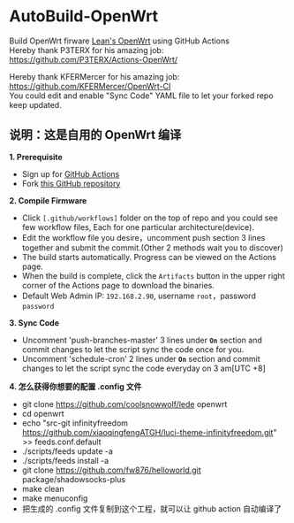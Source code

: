 # AutoBuild-OpenWrt

Build OpenWrt firware [Lean's OpenWrt](https://github.com/coolsnowwolf/lede) using GitHub Actions  
Hereby thank P3TERX for his amazing job: https://github.com/P3TERX/Actions-OpenWrt/  

Hereby thank KFERMercer for his amazing job: https://github.com/KFERMercer/OpenWrt-CI  
You could edit and enable "Sync Code" YAML file to let your forked repo keep updated.

## 说明：这是自用的 OpenWrt 编译
**1. Prerequisite**
  - Sign up for [GitHub Actions](https://github.com/features/actions/signup)
  - Fork [this GitHub repository](https://github.com/esirplayground/AutoBuild-OpenWrt)
    
**2. Compile Firmware**
  - Click `[.github/workflows]` folder on the top of repo and you could see few workflow files, Each for one particular architecture(device).
  - Edit the workflow file you desire，uncomment push section 3 lines together and submit the commit.(Other 2 methods wait you to discover)
  - The build starts automatically. Progress can be viewed on the Actions page.
  - When the build is complete, click the `Artifacts` button in the upper right corner of the Actions page to download the binaries.
  - Default Web Admin IP: `192.168.2.90`, username `root`，password `password`

**3. Sync Code**
  - Uncomment 'push-branches-master' 3 lines under **`On`** section and commit changes to let the script sync the code once for you.
  - Uncomment 'schedule-cron' 2 lines under **`On`** section and commit changes to let the script sync the code everyday on 3 am[UTC +8]

**4. 怎么获得你想要的配置 .config 文件**
  - git clone https://github.com/coolsnowwolf/lede openwrt 
  - cd openwrt
  - echo "src-git infinityfreedom https://github.com/xiaoqingfengATGH/luci-theme-infinityfreedom.git" >> feeds.conf.default 
  - ./scripts/feeds update -a  
  - ./scripts/feeds install -a    
  - git clone https://github.com/fw876/helloworld.git package/shadowsocks-plus  
  - make clean
  - make menuconfig
  - 把生成的 .config 文件复制到这个工程，就可以让 github action 自动编译了   